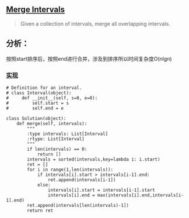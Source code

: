 ## [Merge Intervals](https://leetcode.com/problems/merge-intervals/#/description)

>Given a collection of intervals, merge all overlapping intervals.

## 分析：

按照start排序后，按照end进行合并，涉及到排序所以时间复杂度O(nlgn)

### [实现](../sourcecode/MergeIntervals.py)
```
# Definition for an interval.
# class Interval(object):
#     def __init__(self, s=0, e=0):
#         self.start = s
#         self.end = e

class Solution(object):
    def merge(self, intervals):
        """
        :type intervals: List[Interval]
        :rtype: List[Interval]
        """
        if len(intervals) == 0:
            return []
        intervals = sorted(intervals,key=lambda i: i.start)
        ret = []
        for i in range(1,len(intervals)):
            if intervals[i].start > intervals[i-1].end:
                ret.append(intervals[i-1])
            else:
                intervals[i].start = intervals[i-1].start
                intervals[i].end = max(intervals[i].end,intervals[i-1].end)
        ret.append(intervals[len(intervals)-1])
        return ret

```                                                                                                                                                                                                                                                                                                                                                          

